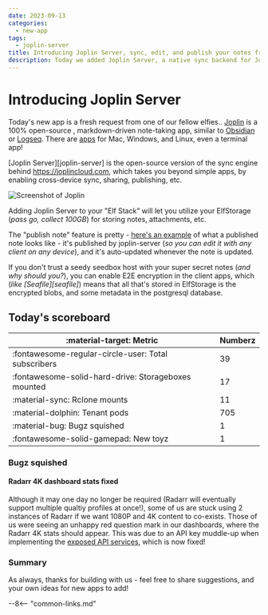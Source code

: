 ```yaml
---
date: 2023-09-13
categories:
  - new-app
tags:
  - joplin-server
title: Introducing Joplin Server, sync, edit, and publish your notes from anywhere
description: Today we added Joplin Server, a native sync backend for Joplin, allowing for multi-client editing, publishing, etc.
---
```

# Introducing Joplin Server

Today's new app is a fresh request from one of our fellow elfies.. [Joplin](https://joplinapp.org/) is a 100% open-source , markdown-driven note-taking app, similar to [Obsidian](https://obsidian.md/) or [Logseq](https://logseq.com/). There are [apps](https://joplinapp.org/) for Mac, Windows, and Linux, even a terminal app!

[Joplin Server][joplin-server] is the open-source version of the sync engine behind https://joplincloud.com, which takes you beyond simple apps, by enabling cross-device sync, sharing, publishing, etc.

![Screenshot of Joplin](/images/screenshots/joplin-server.png)

Adding Joplin Server to your "Elf Stack" will let you utilize your ElfStorage (*pass go, collect 100GB*) for storing notes, attachments, etc.

The "publish note" feature is pretty - [here's an example](https://funkypenguin-joplin-server.elfhosted.com/shares/6m2JjKW5zUqtZrWNMj1lNI) of what a published note looks like - it's published by joplin-server (*so you can edit it with any client on any device*), and it's auto-updated whenever the note is updated.

If you don't trust a seedy seedbox host with your super secret notes (*and why should you?*), you can enable E2E encryption in the client apps, which (*like [Seafile][seafile]*) means that all that's stored in ElfStorage is the encrypted blobs, and some metadata in the postgresql database.


<!-- more -->

## Today's scoreboard

:material-target: Metric | Numberz
---------|----------
:fontawesome-regular-circle-user: Total subscribers | 39
:fontawesome-solid-hard-drive: Storageboxes mounted | 17
:material-sync: Rclone mounts | 11
:material-dolphin: Tenant pods | 705
:material-bug: Bugz squished | 1
:fontawesome-solid-gamepad: New toyz | 1

### Bugz squished

#### Radarr 4K dashboard stats fixed

Although it may one day no longer be required (Radarr will eventually support multiple qualtiy profiles at once!), some of us are stuck using 2 instances of Radarr if we want 1080P and 4K content to co-exists. Those of us were seeing an unhappy red question mark in our dashboards, where the Radarr 4K stats should appear. This was due to an API key muddle-up when implementing the [exposed API services](/blog/2023/08/31/exposing-apis-without-sso/), which is now fixed!

### Summary

As always, thanks for building with us - feel free to share suggestions, and your own ideas for new apps to add!

--8<-- "common-links.md"